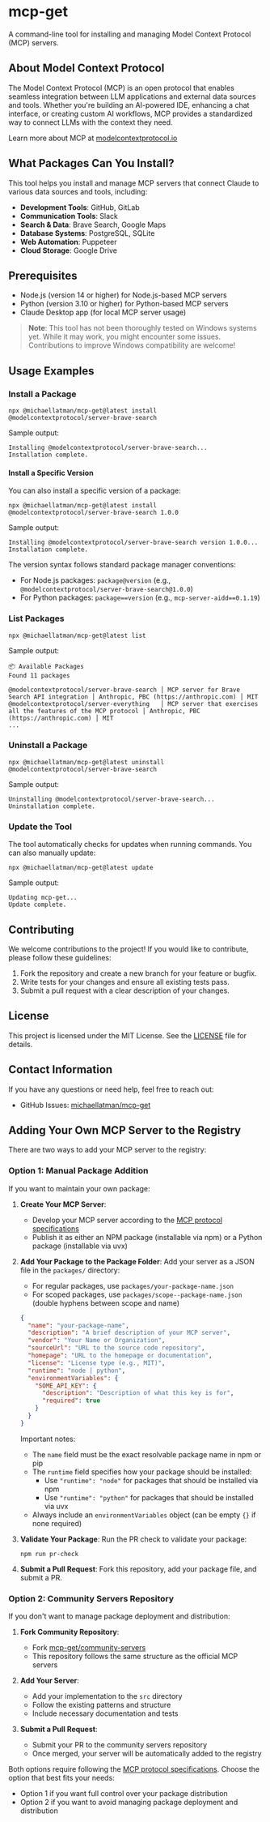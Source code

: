 # mcp-get

A command-line tool for installing and managing Model Context Protocol (MCP) servers.

## About Model Context Protocol

The Model Context Protocol (MCP) is an open protocol that enables seamless integration between LLM applications and external data sources and tools. Whether you're building an AI-powered IDE, enhancing a chat interface, or creating custom AI workflows, MCP provides a standardized way to connect LLMs with the context they need.

Learn more about MCP at [modelcontextprotocol.io](https://modelcontextprotocol.io/introduction)

## What Packages Can You Install?

This tool helps you install and manage MCP servers that connect Claude to various data sources and tools, including:

- **Development Tools**: GitHub, GitLab
- **Communication Tools**: Slack
- **Search & Data**: Brave Search, Google Maps
- **Database Systems**: PostgreSQL, SQLite
- **Web Automation**: Puppeteer
- **Cloud Storage**: Google Drive

## Prerequisites

- Node.js (version 14 or higher) for Node.js-based MCP servers
- Python (version 3.10 or higher) for Python-based MCP servers
- Claude Desktop app (for local MCP server usage)

> **Note**: This tool has not been thoroughly tested on Windows systems yet. While it may work, you might encounter some issues. Contributions to improve Windows compatibility are welcome!

## Usage Examples

### Install a Package

```
npx @michaellatman/mcp-get@latest install @modelcontextprotocol/server-brave-search
```

Sample output:
```
Installing @modelcontextprotocol/server-brave-search...
Installation complete.
```

#### Install a Specific Version

You can also install a specific version of a package:

```
npx @michaellatman/mcp-get@latest install @modelcontextprotocol/server-brave-search 1.0.0
```

Sample output:
```
Installing @modelcontextprotocol/server-brave-search version 1.0.0...
Installation complete.
```

The version syntax follows standard package manager conventions:
- For Node.js packages: `package@version` (e.g., `@modelcontextprotocol/server-brave-search@1.0.0`)
- For Python packages: `package==version` (e.g., `mcp-server-aidd==0.1.19`)

### List Packages

```
npx @michaellatman/mcp-get@latest list
```

Sample output:
```
📦 Available Packages
Found 11 packages

@modelcontextprotocol/server-brave-search │ MCP server for Brave Search API integration │ Anthropic, PBC (https://anthropic.com) │ MIT
@modelcontextprotocol/server-everything   │ MCP server that exercises all the features of the MCP protocol │ Anthropic, PBC (https://anthropic.com) │ MIT
...
```

### Uninstall a Package

```
npx @michaellatman/mcp-get@latest uninstall @modelcontextprotocol/server-brave-search
```

Sample output:
```
Uninstalling @modelcontextprotocol/server-brave-search...
Uninstallation complete.
```

### Update the Tool

The tool automatically checks for updates when running commands. You can also manually update:

```
npx @michaellatman/mcp-get@latest update
```

Sample output:
```
Updating mcp-get...
Update complete.
```

## Contributing

We welcome contributions to the project! If you would like to contribute, please follow these guidelines:

1. Fork the repository and create a new branch for your feature or bugfix.
2. Write tests for your changes and ensure all existing tests pass.
3. Submit a pull request with a clear description of your changes.

## License

This project is licensed under the MIT License. See the [LICENSE](LICENSE) file for details.

## Contact Information

If you have any questions or need help, feel free to reach out:

- GitHub Issues: [michaellatman/mcp-get](https://github.com/michaellatman/mcp-get/issues)

## Adding Your Own MCP Server to the Registry

There are two ways to add your MCP server to the registry:

### Option 1: Manual Package Addition

If you want to maintain your own package:

1. **Create Your MCP Server**: 
   - Develop your MCP server according to the [MCP protocol specifications](https://modelcontextprotocol.io)
   - Publish it as either an NPM package (installable via npm) or a Python package (installable via uvx)

2. **Add Your Package to the Package Folder**: Add your server as a JSON file in the `packages/` directory:

   - For regular packages, use `packages/your-package-name.json`
   - For scoped packages, use `packages/scope--package-name.json` (double hyphens between scope and name)

   ```json
   {
     "name": "your-package-name",
     "description": "A brief description of your MCP server",
     "vendor": "Your Name or Organization",
     "sourceUrl": "URL to the source code repository",
     "homepage": "URL to the homepage or documentation",
     "license": "License type (e.g., MIT)",
     "runtime": "node | python",
     "environmentVariables": {
       "SOME_API_KEY": {
         "description": "Description of what this key is for",
         "required": true
       }
     }
   }
   ```

   Important notes:
   - The `name` field must be the exact resolvable package name in npm or pip
   - The `runtime` field specifies how your package should be installed:
     - Use `"runtime": "node"` for packages that should be installed via npm
     - Use `"runtime": "python"` for packages that should be installed via uvx
   - Always include an `environmentVariables` object (can be empty `{}` if none required)

3. **Validate Your Package**: Run the PR check to validate your package:
   ```
   npm run pr-check
   ```

4. **Submit a Pull Request**: Fork this repository, add your package file, and submit a PR.

### Option 2: Community Servers Repository

If you don't want to manage package deployment and distribution:

1. **Fork Community Repository**: 
   - Fork [mcp-get/community-servers](https://github.com/mcp-get/community-servers)
   - This repository follows the same structure as the official MCP servers

2. **Add Your Server**:
   - Add your implementation to the `src` directory
   - Follow the existing patterns and structure
   - Include necessary documentation and tests

3. **Submit a Pull Request**:
   - Submit your PR to the community servers repository
   - Once merged, your server will be automatically added to the registry

Both options require following the [MCP protocol specifications](https://modelcontextprotocol.io). Choose the option that best fits your needs:
- Option 1 if you want full control over your package distribution
- Option 2 if you want to avoid managing package deployment and distribution
